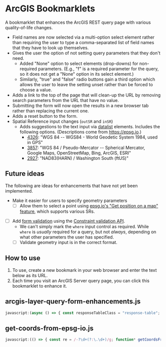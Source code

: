 # ArcGIS Bookmarklets

<!-- 🚨⚠ WARNING: DO NOT EDIT THE README.md FILE. MAKE ALL CHANGES TO README.template.md, as README.md will be overwritten by an automated process. -->

A bookmarklet that enhances the ArcGIS REST query page with various quality-of-life changes.

* Field names are now selected via a multi-option select element rather than requiring the user to type a comma-separated list of field names that they have to look up themselves.
* Gives the user the option of not setting query parameters that they don't need.
  * Added "None" option to select elements (drop-downs) for non-required parameters. (E.g., "f" is a required parameter for the query, so it does not get a "None" option in its select element.)
  * Similarly, "true" and "false" radio buttons gain a third option which allows the user to leave the setting unset rather than be forced to choose a value.
* Adds a link to the top of the page that will clean-up the URL by removing search parameters from the URL that have no value.
* Submitting the form will now open the results in a new browser tab rather than replacing the current one.
* Adds a reset button to the form.
* Spatial Reference input changes (`outSR` and `inSR`)
  * Adds suggestions to the text input via [datalist](https://developer.mozilla.org/en-US/docs/Web/HTML/Element/datalist) elements. Includes the following options. (Descriptions come from <https://epsg.io>.)
    * [4326]: "WGS 84 -- WGS84 - World Geodetic System 1984, used in GPS"
    * [3857]: "WGS 84 / Pseudo-Mercator -- Spherical Mercator, Google Maps, OpenStreetMap, Bing, ArcGIS, ESRI"
    * [2927]: "NAD83(HARN) / Washington South (ftUS)"

## Future ideas

The following are ideas for enhancements that have not yet been implemented.

* Make it easier for users to specify geometry parameters
  * [ ] Allow them to select a point using [epsg.io's "Get position on a map" feature](https://epsg.io/map#srs=2927), which supports various SRs.
* [ ] Add [form validation](https://developer.mozilla.org/en-US/docs/Learn/Forms/Form_validation#validating_forms_using_javascript) using the [Constraint validation API](https://developer.mozilla.org/en-US/docs/Web/API/Constraint_validation).
  * We can't simply mark the `where` input control as required. While `where` is *usually* required for a query, but not *always*, depending on what other parameters the user has specified.
  * [ ] Validate geometry input is in the correct format.

[4326]:https://epsg.io/4326
[2927]:https://epsg.io/2927
[3857]:https://epsg.io/3857

## How to use

1. To use, create a new bookmark in your web browser and enter the text below as its URL.
2. Each time you visit an ArcGIS Server query page, you can click this bookmarklet to enhance it.

<!-- The bookmarklet URLs will be written below -->
## arcgis-layer-query-form-enhancements.js

```javascript
javascript:(async () => { const responseTableClass = "response-table"; const helpRootUrl = "../../../../../../sdk/rest/index.html"; const mapServiceHelpUrl = `${helpRootUrl}#/Query_Map_Service_Layer/02ss0000000r000000/`; let helpWindow = null; const srMap = new Map([ [2927, "NAD83(HARN) / Washington South (ftUS)"], [4326, "WGS 84 – WGS84 - World Geodetic System 1984, used in GPS"], [3857, "WGS 84 / Pseudo-Mercator – Spherical Mercator, Google Maps, OpenStreetMap, Bing, ArcGIS, ESRI"] ]); function createSROptionsDataList(srIds = srMap) { const dataList = document.createElement("datalist"); dataList.id = "srdatalist"; const frag = document.createDocumentFragment(); for (const [srid, desc] of srMap) { const option = document.createElement("option"); option.value = srid.toString(); option.text = option.label = `${srid}: ${desc}`; frag.appendChild(option); } dataList.appendChild(frag); return dataList; } function addDataListToSRTextElements(form, datalist, textboxIds = ["inSR", "outSR"]) { const qs = textboxIds.map(id => `input[type=text][name='${id}']`).join(","); const textBoxes = form.querySelectorAll(qs); if (!datalist) { datalist = createSROptionsDataList(); form.appendChild(datalist); } const listId = typeof datalist === "string" ? datalist : datalist.id; for (const tb of textBoxes) { tb.setAttribute("list", listId); } } function scrollToSpan(node, paramName) { console.group(`scroll to span with ${paramName}`); try { const spanList = node.querySelectorAll("td:first-child>span.usertext"); console.debug("matching spans", spanList); const spans = Array.from(spanList).filter(e => e.textContent === paramName); console.debug(`matching spans with ${paramName}`, spans); if (spans.length > 0) { spans[0].parentElement?.scrollIntoView(); } } catch (error) { console.error(error); throw error; } finally { console.groupEnd(); } } function getHelpForParam(ev) { console.group("get help for param"); try { const paramName = this.dataset.param; if (paramName) { if (!helpWindow || helpWindow.closed) { helpWindow = open(this.href, this.target); helpWindow?.addEventListener("load", function (ev) { this.setTimeout(() => scrollToSpan(helpWindow.document, paramName), 1000); }, { passive: true, capture: false }); } else { scrollToSpan(helpWindow.document, paramName); helpWindow.focus(); } ev.preventDefault(); } else { console.warn("could not access paramName"); } } catch (error) { console.error(error); throw error; } finally { console.groupEnd(); } } function createHelpLinks(form) { const labels = form.querySelectorAll("label[for]"); const helpText = "❓"; function addEventHandler(label) { const paramName = label.htmlFor || label.dataset.htmlFor; const a = document.createElement("a"); a.href = mapServiceHelpUrl; a.target = "help"; a.dataset.param = paramName; a.text = helpText; label.append(a); a.addEventListener("click", getHelpForParam); } const selector = "td>label:first-child>input[type=radio][name]"; const elements = Array.from(form.querySelectorAll(selector), rb => { const name = rb.name; const cell = rb.parentElement?.parentElement?.previousElementSibling; cell.dataset.htmlFor = name; return cell; }); for (const label of elements) { addEventHandler(label); } labels.forEach(addEventHandler); } function getFieldByName(featureSet, fieldName) { if (!featureSet.fields) { throw new TypeError("Feature set does not contain a 'fields' property."); } return featureSet.fields.filter(f => f.name === fieldName)[0]; } function* enumerateFields(featureSet, specialFieldNameProperties = [ "objectIdFieldName", "globalIdFieldName", "displayFieldName" ]) { const fieldsToSkip = new Array(); for (const propertyName of specialFieldNameProperties) { if (!(propertyName in featureSet)) continue; const fieldName = featureSet[propertyName]; if (fieldName) { const field = getFieldByName(featureSet, fieldName); fieldsToSkip.push(field.name); yield field; } } const orderedFieldNames = Array.of(...fieldsToSkip); const unyieldedFields = featureSet.fields?.filter(f => !(f.name in fieldsToSkip)) || []; for (const field of unyieldedFields) { orderedFieldNames.push(field.name); yield field; } return orderedFieldNames; } function createTableHeading(field) { const th = document.createElement("th"); th.scope = "col"; if (typeof field === "string") { th.textContent = field; th.dataset.fieldName = field; } else { th.textContent = field.alias || field.name; th.dataset.fieldName = field.name; } return th; } function createTableCell(feature, field) { const cell = document.createElement("td"); cell.textContent = feature.attributes[field.name]; return cell; } function createTable(queryResponse) { const table = document.createElement("table"); const frag = document.createDocumentFragment(); frag.append(table); table.classList.add(responseTableClass); const thead = table.createTHead(); const theadRow = thead.insertRow(); const fields = Array.from(enumerateFields(queryResponse)); theadRow.append(...fields.map(createTableHeading)); const tbody = table.createTBody(); for (const feature of queryResponse.features) { const row = tbody.insertRow(); for (const field of fields) { const cell = createTableCell(feature, field); row.appendChild(cell); } } return frag; } function addNoneOptionToSelects(form = document.forms[0]) { console.group("add 'none' option to selects"); const namesToSkip = ["f"].map(s => `[name='${s}']`).join(","); const selects = form.querySelectorAll(`select:not(${namesToSkip})`); const labelText = "Unset"; console.log("selects", selects); for (const s of selects) { const option = document.createElement("option"); option.value = ""; option.label = labelText; option.textContent = labelText; option.defaultSelected = true; s.appendChild(option); console.log("option added", option); } console.groupEnd(); } function addUnspecifiedRadioButtons(form = document.forms[0]) { const falseRadios = Array.from(form.querySelectorAll("input[type=radio][value='false']")).filter(r => !r.nextElementSibling); if (!falseRadios) return; for (const r of falseRadios) { const newRadio = document.createElement("input"); newRadio.type = "radio"; newRadio.value = ""; newRadio.name = r.name; newRadio.defaultChecked = r.defaultChecked; const newLabel = document.createElement("label"); newLabel.append(newRadio, document.createTextNode("Unset")); if (r.parentElement && r.parentElement.parentElement) { r.parentElement.parentElement.append(newLabel); } else { throw new ReferenceError("expected parent elements not found"); } } } async function getLayerInfo() { const re = /^.+\/(?:(?:Map)|(?:Feature))Server\/(?<layerId>\d+)\b/i; const match = location.href.match(re); if (!match) { throw new Error("Invalid map service URL format."); } const url = new URL(match[0]); const layerId = match.groups["layerId"]; let layerInfoJson = sessionStorage.getItem(layerId); if (layerInfoJson) { return JSON.parse(layerInfoJson); } url.searchParams.set("f", "json"); const result = await fetch(url.toString()); layerInfoJson = await result.text(); sessionStorage.setItem(layerId, layerInfoJson); const layer = JSON.parse(layerInfoJson); return layer; } function simplifyFieldTypeName(esriFieldTypeName) { const re = /^esriFieldType/i; return esriFieldTypeName.replace(re, ""); } function* getFieldOptions(fields) { for (const field of fields) { if (field.type === "esriFieldTypeGeometry") continue; const option = document.createElement("option"); option.value = field.name; option.classList.add(field.type); const fieldType = simplifyFieldTypeName(field.type); if (field.alias && field.alias !== field.name) { option.label = `${field.alias} (${field.name}) (${fieldType})`; } else { option.label = `${field.name} (${fieldType})`; } option.text = option.label; yield option; } } function createFieldsSelect(...fields) { const select = document.createElement("select"); select.id = "outFieldsSelect"; select.multiple = true; select.append(...getFieldOptions(fields)); return select; } function updateFieldsInputs(form, ...fields) { const fieldsTextBoxes = form.querySelectorAll("input[type=text][name$='Fields'],input[type=text][name$='FieldsForStatistics']"); if (!fieldsTextBoxes) return; for (const fieldsInput of fieldsTextBoxes) { fieldsInput.type = "hidden"; const newFieldsSelect = createFieldsSelect(...fields); fieldsInput.parentElement.append(newFieldsSelect); newFieldsSelect.addEventListener("change", function (ev) { const fieldNames = Array.from(this.selectedOptions, o => o.value).join(","); fieldsInput.value = fieldNames; }); } } function removeEmptyParametersFromUrl(e) { let url = new URL(location.href); const params = Array.from(url.searchParams.entries()).filter(([key, value]) => { return value !== "" && value !== "false" && value !== "esriDefault"; }); const newSearchParams = new URLSearchParams(); for (const [k, v] of params) { newSearchParams.append(k, v); } url = new URL(url.href.replace(/\?.+$/, "")); url.search = newSearchParams.toString(); history.replaceState(null, "", url); e.preventDefault(); } function addUrlCleanupLink(form) { const link = document.createElement("a"); link.href = "#"; link.text = "Cleanup URL"; link.addEventListener("click", removeEmptyParametersFromUrl); const p = document.createElement("p"); p.append(link); form.prepend(p); } function modifyFormHandling(form) { function addResetButton() { let resetButton = form.querySelector("button[type=reset],input[type=reset]"); if (!resetButton) { resetButton = document.createElement("button"); resetButton.type = "reset"; resetButton.innerText = "Reset"; form.querySelector("[type=submit]").parentElement.appendChild(resetButton); } } addResetButton(); form.addEventListener("submit", function (ev) { const submitButton = ev.submitter; const methodRe = /(?:(?:GET)|(?:POST))/gi; const methodMatch = submitButton?.getAttribute("value")?.match(methodRe); this.method = methodMatch ? methodMatch[0].toLowerCase() : ""; this.target = "_blank"; }); } function enhanceTimeInput(form) { const re = /(?<start>\d+)(?:,\s*(?<end>\d+))?/; const timeInput = form.querySelector("input[name='time']"); if (timeInput) { timeInput.pattern = re.source; } return timeInput; } const form = document.forms[0]; if (!form.dataset.enhanced) { form.where.placeholder = `Use "1=1" to query all records.`; addDataListToSRTextElements(form); createHelpLinks(form); console.debug("form", form); addUrlCleanupLink(form); addNoneOptionToSelects(form); addUnspecifiedRadioButtons(form); modifyFormHandling(form); enhanceTimeInput(form); getLayerInfo().then(layer => { if (!layer.fields) { throw new TypeError("Expected an layer to have an array of fields."); } updateFieldsInputs(form, ...layer.fields); }); form.dataset.enhanced = "true"; }})();
```

## get-coords-from-epsg-io.js

```javascript
javascript:(() => { const re = /-?\d+(?:\.\d+)/g; function* getCoordsFromParagraphs(...paragraphs) { for (const p of paragraphs) { const caption = p.querySelector(".caption")?.textContent?.replace(/:$/, "") || null; const coords = [...p.childNodes] .filter((n) => n instanceof Text || n instanceof HTMLSpanElement) .map((t) => { let matches = t.textContent?.matchAll(re); if (!matches) return null; const output = new Array(); for (const m of matches) { output.push(m); } return output.flat(); }) .filter((match) => !!match) .map((match) => match?.map(parseFloat)) .flat(); if (coords.length && caption) { yield [caption, coords]; } } } function getWgs84BoundingBoxCoords() { const p = document.body.querySelectorAll("#mini-map ~ p"); if (!p) { throw new TypeError(`No elements matching the specified selector were found.`); } const coordsMap = {}; for (const [name, value] of getCoordsFromParagraphs(...p)) { coordsMap[name] = value; } return coordsMap; } const coords = getWgs84BoundingBoxCoords(); console.log(coords);})();
```
